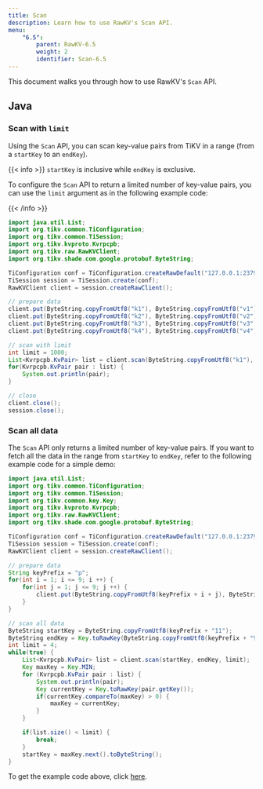 ```yaml
---
title: Scan
description: Learn how to use RawKV's Scan API.
menu:
    "6.5":
        parent: RawKV-6.5
        weight: 2
        identifier: Scan-6.5
---
```


This document walks you through how to use RawKV's `Scan` API.

## Java

### Scan with `limit`

Using the `Scan` API, you can scan key-value pairs from TiKV in a range (from a `startKey` to an `endKey`).

{{< info >}}
`startKey` is inclusive while `endKey` is exclusive.

To configure the `Scan` API to return a limited number of key-value pairs, you can use the `limit` argument as in the following example code:

{{< /info >}}

```java
import java.util.List;
import org.tikv.common.TiConfiguration;
import org.tikv.common.TiSession;
import org.tikv.kvproto.Kvrpcpb;
import org.tikv.raw.RawKVClient;
import org.tikv.shade.com.google.protobuf.ByteString;

TiConfiguration conf = TiConfiguration.createRawDefault("127.0.0.1:2379");
TiSession session = TiSession.create(conf);
RawKVClient client = session.createRawClient();

// prepare data
client.put(ByteString.copyFromUtf8("k1"), ByteString.copyFromUtf8("v1"));
client.put(ByteString.copyFromUtf8("k2"), ByteString.copyFromUtf8("v2"));
client.put(ByteString.copyFromUtf8("k3"), ByteString.copyFromUtf8("v3"));
client.put(ByteString.copyFromUtf8("k4"), ByteString.copyFromUtf8("v4"));

// scan with limit
int limit = 1000;
List<Kvrpcpb.KvPair> list = client.scan(ByteString.copyFromUtf8("k1"), ByteString.copyFromUtf8("k5"), limit);
for(Kvrpcpb.KvPair pair : list) {
    System.out.println(pair);
}

// close
client.close();
session.close();
```

### Scan all data

The `Scan` API only returns a limited number of key-value pairs. If you want to fetch all the data in the range from `startKey` to `endKey`, refer to the following example code for a simple demo: 

```java
import java.util.List;
import org.tikv.common.TiConfiguration;
import org.tikv.common.TiSession;
import org.tikv.common.key.Key;
import org.tikv.kvproto.Kvrpcpb;
import org.tikv.raw.RawKVClient;
import org.tikv.shade.com.google.protobuf.ByteString;

TiConfiguration conf = TiConfiguration.createRawDefault("127.0.0.1:2379");
TiSession session = TiSession.create(conf);
RawKVClient client = session.createRawClient();

// prepare data
String keyPrefix = "p";
for(int i = 1; i <= 9; i ++) {
    for(int j = 1; j <= 9; j ++) {
        client.put(ByteString.copyFromUtf8(keyPrefix + i + j), ByteString.copyFromUtf8("v" + i + j));
    }
}

// scan all data
ByteString startKey = ByteString.copyFromUtf8(keyPrefix + "11");
ByteString endKey = Key.toRawKey(ByteString.copyFromUtf8(keyPrefix + "99")).next().toByteString();
int limit = 4;
while(true) {
    List<Kvrpcpb.KvPair> list = client.scan(startKey, endKey, limit);
    Key maxKey = Key.MIN;
    for (Kvrpcpb.KvPair pair : list) {
        System.out.println(pair);
        Key currentKey = Key.toRawKey(pair.getKey());
        if(currentKey.compareTo(maxKey) > 0) {
            maxKey = currentKey;
        }
    }

    if(list.size() < limit) {
        break;
    }
    startKey = maxKey.next().toByteString();
}
```

To get the example code above, click [here](https://github.com/marsishandsome/tikv-client-examples/blob/main/java-example/src/main/java/example/rawkv/Scan.java).
